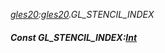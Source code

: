 _[gles20](../../modules/gles20/gles20-module.md):[gles20](../../modules/gles20/gles20-module.md).GL\_STENCIL\_INDEX_
##### Const GL\_STENCIL\_INDEX:[Int](../../modules/wonkey/wonkey-types-int.md)
